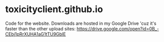 # toxicityclient.github.io
Code for the website.
Downloads are hosted in my Google Drive 'cuz it's faster than the other upload sites:
https://drive.google.com/open?id=0B_-CEbj1pRrXUHA1aG1tTU9GblE
